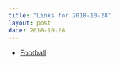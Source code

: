 ```yaml
---
title: "Links for 2018-10-28"
layout: post
date: 2018-10-28
---
```


* [Football](https://twitter.com/veverkap/lists/football)
